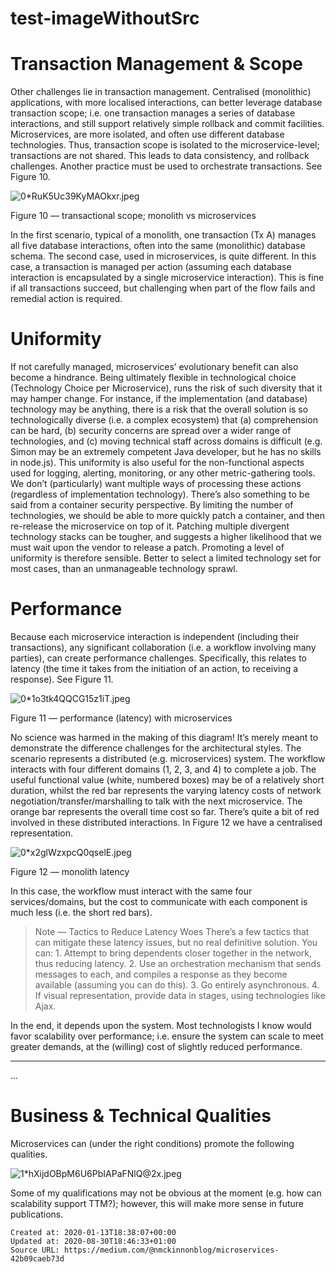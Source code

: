# test-imageWithoutSrc

Transaction Management & Scope
==============================

Other challenges lie in transaction management. Centralised (monolithic) applications, with more localised interactions, can better leverage database transaction scope; i.e. one transaction manages a series of database interactions, and still support relatively simple rollback and commit facilities.
Microservices, are more isolated, and often use different database technologies. Thus, transaction scope is isolated to the microservice-level; transactions are not shared. This leads to data consistency, and rollback challenges. Another practice must be used to orchestrate transactions. See Figure 10.

![0*RuK5Uc39KyMAOkxr.jpeg](./_resources/test-imageWithoutSrc.resources/0*RuK5Uc39KyMAOkxr.jpeg)

Figure 10 — transactional scope; monolith vs microservices

In the first scenario, typical of a monolith, one transaction (Tx A) manages all five database interactions, often into the same (monolithic) database schema. The second case, used in microservices, is quite different. In this case, a transaction is managed per action (assuming each database interaction is encapsulated by a single microservice interaction). This is fine if all transactions succeed, but challenging when part of the flow fails and remedial action is required.

Uniformity
==========

If not carefully managed, microservices’ evolutionary benefit can also become a hindrance.
Being ultimately flexible in technological choice (Technology Choice per Microservice), runs the risk of such diversity that it may hamper change. For instance, if the implementation (and database) technology may be anything, there is a risk that the overall solution is so technologically diverse (i.e. a complex ecosystem) that (a) comprehension can be hard, (b) security concerns are spread over a wider range of technologies, and (c) moving technical staff across domains is difficult (e.g. Simon may be an extremely competent Java developer, but he has no skills in node.js).
This uniformity is also useful for the non-functional aspects used for logging, alerting, monitoring, or any other metric-gathering tools. We don’t (particularly) want multiple ways of processing these actions (regardless of implementation technology).
There’s also something to be said from a container security perspective. By limiting the number of technologies, we should be able to more quickly patch a container, and then re-release the microservice on top of it. Patching multiple divergent technology stacks can be tougher, and suggests a higher likelihood that we must wait upon the vendor to release a patch.
Promoting a level of uniformity is therefore sensible. Better to select a limited technology set for most cases, than an unmanageable technology sprawl.

Performance
===========

Because each microservice interaction is independent (including their transactions), any significant collaboration (i.e. a workflow involving many parties), can create performance challenges. Specifically, this relates to latency (the time it takes from the initiation of an action, to receiving a response). See Figure 11.

![0*1o3tk4QQCG15z1iT.jpeg](./_resources/test-imageWithoutSrc.resources/0*1o3tk4QQCG15z1iT.jpeg)

Figure 11 — performance (latency) with microservices

No science was harmed in the making of this diagram! It’s merely meant to demonstrate the difference challenges for the architectural styles.
The scenario represents a distributed (e.g. microservices) system. The workflow interacts with four different domains (1, 2, 3, and 4) to complete a job. The useful functional value (white, numbered boxes) may be of a relatively short duration, whilst the red bar represents the varying latency costs of network negotiation/transfer/marshalling to talk with the next microservice. The orange bar represents the overall time cost so far. There’s quite a bit of red involved in these distributed interactions.
In Figure 12 we have a centralised representation.

![0*x2glWzxpcQ0qselE.jpeg](./_resources/test-imageWithoutSrc.resources/0*x2glWzxpcQ0qselE.jpeg)

Figure 12 — monolith latency

In this case, the workflow must interact with the same four services/domains, but the cost to communicate with each component is much less (i.e. the short red bars).

> Note — Tactics to Reduce Latency Woes
> There’s a few tactics that can mitigate these latency issues, but no real definitive solution. You can:
> 1\. Attempt to bring dependents closer together in the network, thus reducing latency.
> 2\. Use an orchestration mechanism that sends messages to each, and compiles a response as they become available (assuming you can do this).
> 3\. Go entirely asynchronous.
> 4\. If visual representation, provide data in stages, using technologies like Ajax.

In the end, it depends upon the system. Most technologists I know would favor scalability over performance; i.e. ensure the system can scale to meet greater demands, at the (willing) cost of slightly reduced performance.

* * *

...

Business & Technical Qualities
==============================

Microservices can (under the right conditions) promote the following qualities.

![1*hXijdOBpM6U6PbIAPaFNlQ@2x.jpeg](./_resources/test-imageWithoutSrc.resources/1*hXijdOBpM6U6PbIAPaFNlQ@2x.jpeg)

Some of my qualifications may not be obvious at the moment (e.g. how can scalability support TTM?); however, this will make more sense in future publications.

    Created at: 2020-01-13T18:38:07+00:00
    Updated at: 2020-08-30T18:46:33+01:00
    Source URL: https://medium.com/@nmckinnonblog/microservices-42b09caeb73d

